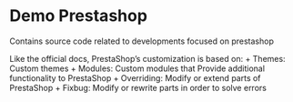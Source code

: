 # Demo Prestashop
Contains source code related to developments focused on prestashop

Like the official docs, PrestaShop’s customization is based on:
    + Themes: Custom themes
    + Modules: Custom modules that Provide additional functionality to PrestaShop
    + Overriding: Modify or extend parts of PrestaShop
    + Fixbug: Modify or rewrite parts in order to solve errors 